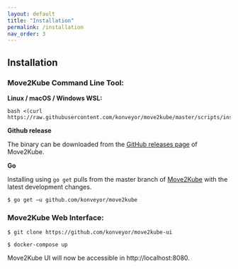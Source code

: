 ```yaml
---
layout: default
title: "Installation"
permalink: /installation
nav_order: 3
---
```



## Installation

### Move2Kube Command Line Tool:

**Linux / macOS / Windows WSL:**
```
bash <(curl https://raw.githubusercontent.com/konveyor/move2kube/master/scripts/install.sh)
```

**Github release**

The binary can be downloaded from the [GitHub releases page](https://github.com/konveyor/move2kube/releases) of Move2Kube.

**Go**

Installing using `go get` pulls from the master branch of [Move2Kube](https://github.com/konveyor/move2kube) with the latest development changes.
```
$ go get –u github.com/konveyor/move2kube
```

### Move2Kube Web Interface:
```
$ git clone https://github.com/konveyor/move2kube-ui
```
```
$ docker-compose up
```
Move2Kube UI will now be accessible in http://localhost:8080.
